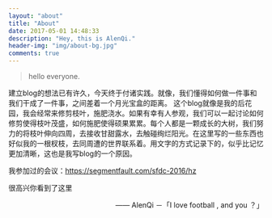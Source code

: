 ```yaml
---
layout: "about"
title: "About"
date: 2017-05-01 14:48:33
description: "Hey, this is AlenQi."
header-img: "img/about-bg.jpg"
comments: true
---
```



>hello everyone.

建立blog的想法已有许久，今天终于付诸实践。就像，我们懂得如何做一件事和我们干成了一件事，之间差着一个月光宝盒的距离。
这个blog就像是我的后花园，我会经常来修剪枝叶，施肥浇水。如果有幸有人参观，我们可以一起讨论如何修剪使得枝叶茂盛，如何施肥使得硕果累累。每个人都是一颗成长的大树，我们努力的将枝叶伸向四周，去接收甘甜露水，去触碰绚烂阳光。在这里写的一些东西也好似我的一根杈枝，去同周遭的世界联系着。用文字的方式记录下的，似乎比记忆更加清晰，这也是我写blog的一个原因。


我参加过的会议：https://segmentfault.com/sfdc-2016/hz

很高兴你看到了这里

<p style="text-align:right;">
    —— <a>AlenQi －「I love football , and you ？」</a>
</p>
